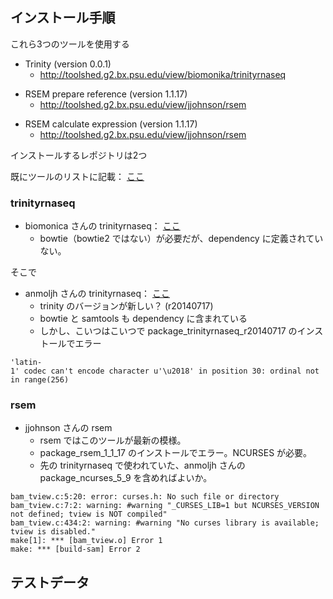 
インストール手順
----------------

これら3つのツールを使用する

-   Trinity (version 0.0.1)
    -   <http://toolshed.g2.bx.psu.edu/view/biomonika/trinityrnaseq>

<!-- -->

-   RSEM prepare reference (version 1.1.17)
    -   <http://toolshed.g2.bx.psu.edu/view/jjohnson/rsem>

<!-- -->

-   RSEM calculate expression (version 1.1.17)
    -   <http://toolshed.g2.bx.psu.edu/view/jjohnson/rsem>

インストールするレポジトリは2つ

既にツールのリストに記載： [ここ](https://docs.google.com/spreadsheets/d/1cfcYACIXXBHTa3TnYs6HuoWPlaapLFLzubCOgn-ZEMc/edit?usp=sharing)

### trinityrnaseq

-   biomonica さんの trinityrnaseq： [ここ](https://toolshed.g2.bx.psu.edu/repository?repository_id=8231d162d0d5693c&changeset_revision=39b85d32b0bf)
    -   bowtie（bowtie2 ではない）が必要だが、dependency に定義されていない。

そこで

-   anmoljh さんの trinityrnaseq： [ここ](https://toolshed.g2.bx.psu.edu/view/anmoljh/trinityrnaseq/0a576a57a9eb)
    -   trinity のバージョンが新しい？ (r20140717)
    -   bowtie と samtools も dependency に含まれている
    -   しかし、こいつはこいつで package_trinityrnaseq_r20140717 のインストールでエラー

`'latin-1' codec can't encode character u'\u2018' in position 30: ordinal not in range(256)`

### rsem

-   jjohnson さんの rsem
    -   rsem ではこのツールが最新の模様。
    -   package_rsem_1_1_17 のインストールでエラー。NCURSES が必要。
    -   先の trinityrnaseq で使われていた、anmoljh さんの package_ncurses_5_9 を含めればよいか。

<!-- -->

    bam_tview.c:5:20: error: curses.h: No such file or directory
    bam_tview.c:7:2: warning: #warning "_CURSES_LIB=1 but NCURSES_VERSION not defined; tview is NOT compiled"
    bam_tview.c:434:2: warning: #warning "No curses library is available; tview is disabled."
    make[1]: *** [bam_tview.o] Error 1
    make: *** [build-sam] Error 2

テストデータ
------------